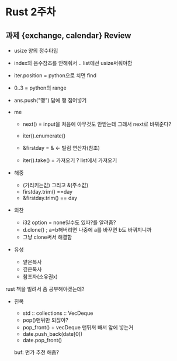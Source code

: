 # Rust 2주차 
## 과제 {exchange, calendar} Review

- usize 양의 정수타입
- index의 음수참조를 안해줘서 .. list에선 usize써줘야함

- iter.position = python으로 치면 find
- 0..3 = python의 range
- ans.push("땡") 답에 땡 집어넣기

* me
  - next() = input을 처음에 아무것도 안받는데 그래서 next로 바꿔준다?
  
  - iter().enumerate()
  
  - &firstday = & <- 빌림 연산자(참조)
  
  - iter().take() = 가져오기 ? list에서 가져오기

* 해중
  - (가리키는값) 그리고  &(주소값)
  - firstday.trim() ==day
  - &firstday.trim() == day

* 의찬
  - i32 option = none일수도 있따?를 알려줌?
  - d.clone() ; a=b해버리면 나중에 a를 바꾸면 b도 바꿔지니까
  - 그냥 clone써서 해결함

* 유성

  - 얕은복사
  - 깊은복사
  - 참조자(소유권x)

rust 책을 빌려서 좀 공부해야겠는데?

* 진목
  - std :: collections :: VecDeque
  - pop()맨뒤만 되잖아?
  - pop_front() + vecDeque 맨뒤꺼 빼서 앞에 넣는거
  - date.push_back(date[0])
  - date.pop_front()
    
  buf: 먼가 추천 해줌?
